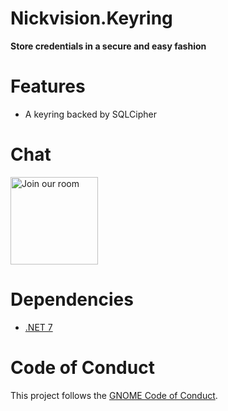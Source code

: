 # Nickvision.Keyring

 **Store credentials in a secure and easy fashion**

# Features
- A keyring backed by SQLCipher

# Chat
<a href='https://matrix.to/#/#nickvision:matrix.org'><img width='140' alt='Join our room' src='https://user-images.githubusercontent.com/17648453/196094077-c896527d-af6d-4b43-a5d8-e34a00ffd8f6.png'/></a>

# Dependencies
- [.NET 7](https://dotnet.microsoft.com/en-us/)

# Code of Conduct

This project follows the [GNOME Code of Conduct](https://wiki.gnome.org/Foundation/CodeOfConduct).
